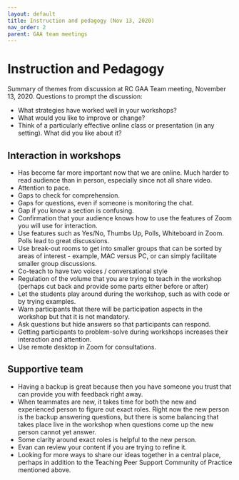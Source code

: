 ```yaml
---
layout: default
title: Instruction and pedagogy (Nov 13, 2020)
nav_order: 2
parent: GAA team meetings
---
```


# Instruction and Pedagogy
Summary of themes from discussion at RC GAA Team meeting, November 13, 2020. Questions to prompt the discussion:

- What strategies have worked well in your workshops?
- What would you like to improve or change?
- Think of a particularly effective online class or presentation (in any setting). What did you
like about it?

## Interaction in workshops
- Has become far more important now that we are online. Much harder to read audience than in person, especially since not all share video.
- Attention to pace.
- Gaps to check for comprehension.
- Gaps for questions, even if someone is monitoring the chat.
- Gap if you know a section is confusing.
- Confirmation that your audience knows how to use the features of Zoom you will use for
interaction.
- Use features such as Yes/No, Thumbs Up, Polls, Whiteboard in Zoom. Polls lead to great
discussions.
- Use break-out rooms to get into smaller groups that can be sorted by areas of interest -
example, MAC versus PC, or can simply facilitate smaller group discussions.
- Co-teach to have two voices / conversational style
- Regulation of the volume that you are trying to teach in the workshop (perhaps cut back and provide some parts either before or after)
- Let the students play around during the workshop, such as with code or by trying examples.
- Warn participants that there will be participation aspects in the workshop but that it is not mandatory.
- Ask questions but hide answers so that participants can respond.
- Getting participants to problem-solve during workshops increases their interaction and
attention.
- Use remote desktop in Zoom for consultations.

## Supportive team
- Having a backup is great because then you have someone you trust that can provide you with feedback right away.
- When teammates are new, it takes time for both the new and experienced person to figure out exact roles. Right now the new person is the backup answering questions, but there is some balancing that takes place live in the workshop when questions come up the new person cannot yet answer.
- Some clarity around exact roles is helpful to the new person.
- Evan can review your content if you are trying to refine it.
- Looking for more ways to share our ideas together in a central place, perhaps in addition to the Teaching Peer Support Community of Practice mentioned above.
